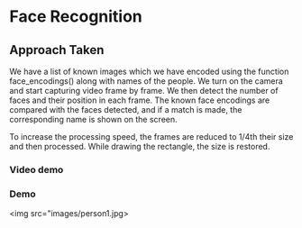 # Face Recognition

## Approach Taken

We have a list of known images which we have encoded using the function face_encodings() along with names of the people.
We turn on the camera and start capturing video frame by frame.
We then detect the number of faces and their position in each frame.
The known face encodings are compared with the faces detected, and if a match is made, the corresponding name is shown on the screen.

To increase the processing speed, the frames are reduced to 1/4th their size and then processed. While drawing the rectangle, the size is restored.

### Video demo


### Demo
<img src="images/person1.jpg>
